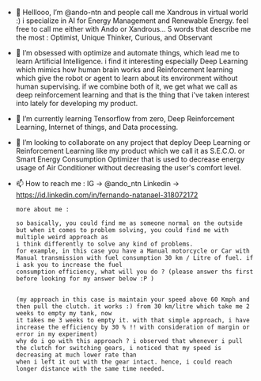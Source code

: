 - 👋 Helllooo, I’m @ando-ntn and people call me Xandrous in virtual world :)  i specialize in AI for Energy Management and Renewable Energy.
     feel free to call me either with Ando or Xandrous...
     5 words that describe me the most : Optimist, Unique Thinker, Curious, and Observant
     
- 👀 I’m obsessed with optimize and automate things, which lead me to learn Artificial Intelligence. i find it interesting especially Deep Learning which mimics how 
      human brain works and Reinforcement learning which give the robot or agent to learn about its environment without human supervising. if we combine both of it, 
      we get what we call as deep reinforcement learning and that is the thing that i've taken interest into lately for developing my product.
      
- 🌱 I’m currently learning Tensorflow from zero, Deep Reinforcement Learning, Internet of things, and Data processing.

- 💞️ I’m looking to collaborate on any project that deploy Deep Learning or Reinforcement Learning like my product which we call it as S.E.C.O. or Smart Energy Consumption
      Optimizer that is used to decrease energy usage of Air Conditioner without decreasing the user's comfort level. 
      
- 📫 How to reach me : IG        -> @ando_ntn
                        Linkedin  -> https://id.linkedin.com/in/fernando-natanael-318072172


      more about me : 

      so basically, you could find me as someone normal on the outside but when it comes to problem solving, you could find me with multiple weird approach as
      i think differently to solve any kind of problems. 
      for example, in this case you have a Manual motorcycle or Car with Manual transmission with fuel consumption 30 km / Litre of fuel. if i ask you to increase the fuel 
      consumption efficiency, what will you do ? (please answer ths first before looking for my answer below :P )
    
    
      (my approach in this case is maintain your speed above 60 Kmph and then pull the clutch. it works :) from 30 km/litre which take me 2 weeks to empty my tank, now 
      it takes me 3 weeks to empty it. with that simple approach, i have increase the efficiency by 30 % !! with consideration of margin or error in my experiment) 
      why do i go with this approach ? i observed that whenever i pull the clutch for switching gears, i noticed that my speed is decreasing at much lower rate than 
      when i left it out with the gear intact. hence, i could reach longer distance with the same time needed. 


<!---
ando-ntn/ando-ntn is a ✨ special ✨ repository because its `README.md` (this file) appears on your GitHub profile.
You can click the Preview link to take a look at your changes.
--->
